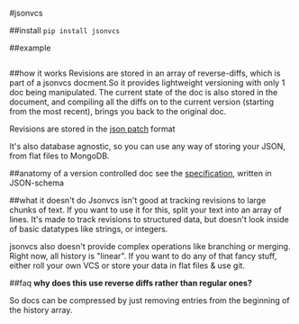 #jsonvcs

##install
`pip install jsonvcs`

##example
```python
```

##how it works
Revisions are stored in an array of reverse-diffs, which is part of a jsonvcs docment.So it provides lightweight versioning with only 1 doc being manipulated.
The current state of the doc is also stored in the document, and compiling all the diffs on to the current version (starting from the most recent), brings you back to the original doc.

Revisions are stored in the [json patch](http://tools.ietf.org/id/draft-ietf-appsawg-json-patch-02.html) format

It's also database agnostic, so you can use any way of storing your JSON, from flat files to MongoDB.

##anatomy of a version controlled doc
see the [specification](http://github.com/slang800/jsonvcs/blob/master/docs/document.schema.json), written in JSON-schema

##what it doesn't do
Jsonvcs isn't good at tracking revisions to large chunks of text. If you want to use it for this, split your text into an array of lines. It's made to track revisions to structured data, but doesn't look inside of basic datatypes like strings, or integers.

jsonvcs also doesn't provide complex operations like branching or merging. Right now, all history is "linear". If you want to do any of that fancy stuff, either roll your own VCS or store your data in flat files & use git.

##faq
**why does this use reverse diffs rather than regular ones?**

So docs can be compressed by just removing entries from the beginning of the history array.

